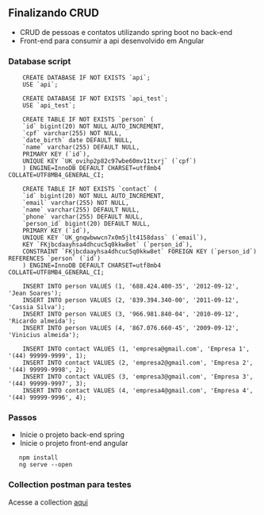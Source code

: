 ## Finalizando CRUD

- CRUD de pessoas e contatos utilizando spring boot no back-end
- Front-end para consumir a api desenvolvido em Angular

### Database script
```
    CREATE DATABASE IF NOT EXISTS `api`;
    USE `api`;

    CREATE DATABASE IF NOT EXISTS `api_test`;
    USE `api_test`;

    CREATE TABLE IF NOT EXISTS `person` (
    `id` bigint(20) NOT NULL AUTO_INCREMENT,
    `cpf` varchar(255) NOT NULL,
    `date_birth` date DEFAULT NULL,
    `name` varchar(255) DEFAULT NULL,
    PRIMARY KEY (`id`),
    UNIQUE KEY `UK_ovihp2p82c97wbe60mv11txrj` (`cpf`)
    ) ENGINE=InnoDB DEFAULT CHARSET=utf8mb4 COLLATE=UTF8MB4_GENERAL_CI;

    CREATE TABLE IF NOT EXISTS `contact` (
    `id` bigint(20) NOT NULL AUTO_INCREMENT,
    `email` varchar(255) NOT NULL,
    `name` varchar(255) DEFAULT NULL,
    `phone` varchar(255) DEFAULT NULL,
    `person_id` bigint(20) DEFAULT NULL,
    PRIMARY KEY (`id`),
    UNIQUE KEY `UK_gnqwbwwcn7x0m5jlt4158dass` (`email`),
    KEY `FKjbcdaayhsa4dhcuc5q0kkw8et` (`person_id`),
    CONSTRAINT `FKjbcdaayhsa4dhcuc5q0kkw8et` FOREIGN KEY (`person_id`) REFERENCES `person` (`id`)
    ) ENGINE=InnoDB DEFAULT CHARSET=utf8mb4 COLLATE=UTF8MB4_GENERAL_CI;

    INSERT INTO person VALUES (1, '688.424.400-35', '2012-09-12', 'Jean Soares');
    INSERT INTO person VALUES (2, '839.394.340-00', '2011-09-12', 'Cassia Silva');
    INSERT INTO person VALUES (3, '966.981.840-04', '2010-09-12', 'Ricardo almeida');
    INSERT INTO person VALUES (4, '867.076.660-45', '2009-09-12', 'Vinicius almeida');

    INSERT INTO contact VALUES (1, 'empresa@gmail.com', 'Empresa 1', '(44) 99999-9999', 1);
    INSERT INTO contact VALUES (2, 'empresa2@gmail.com', 'Empresa 2', '(44) 99999-9998', 2);
    INSERT INTO contact VALUES (3, 'empresa3@gmail.com', 'Empresa 3', '(44) 99999-9997', 3);
    INSERT INTO contact VALUES (4, 'empresa4@gmail.com', 'Empresa 4', '(44) 99999-9996', 4);
```

### Passos
 - Inicie o projeto back-end spring
 - Inicie o projeto front-end angular
 ```
    npm install
    ng serve --open
 ```

### Collection postman para testes
Acesse a collection [aqui](https://www.postman.com/winter-comet-282388/workspace/person)
